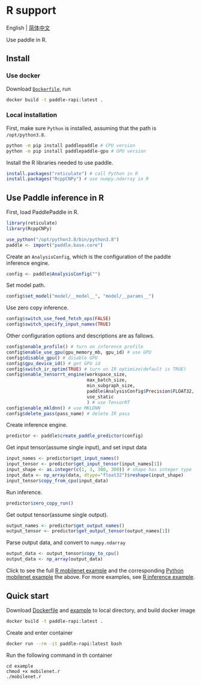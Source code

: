 # R support

English | [简体中文](./README_cn.md)

Use paddle in R.

## Install
### Use docker
Download [`Dockerfile`](./Dockerfile), run
``` bash
docker build -t paddle-rapi:latest .
```

### Local installation
First, make sure `Python` is installed, assuming that the path is `/opt/python3.8`.

``` bash
python -m pip install paddlepaddle # CPU version
python -m pip install paddlepaddle-gpu # GPU version
```

Install the R libraries needed to use paddle.
``` r
install.packages("reticulate") # call Python in R
install.packages("RcppCNPy") # use numpy.ndarray in R
```

## Use Paddle inference in R
First, load PaddlePaddle in R.
``` r
library(reticulate)
library(RcppCNPy)

use_python("/opt/python3.8/bin/python3.8")
paddle <- import("paddle.base.core")
```

Create an `AnalysisConfig`, which is the configuration of the paddle inference engine.
``` r
config <- paddle$AnalysisConfig("")
```

Set model path.
``` r
config$set_model("model/__model__", "model/__params__")
```

Use zero copy inference.
``` r
config$switch_use_feed_fetch_ops(FALSE)
config$switch_specify_input_names(TRUE)
```

Other configuration options and descriptions are as fallows.
``` r
config$enable_profile() # turn on inference profile
config$enable_use_gpu(gpu_memory_mb, gpu_id) # use GPU
config$disable_gpu() # disable GPU
config$gpu_device_id() # get GPU id
config$switch_ir_optim(TRUE) # turn on IR optimize(default is TRUE)
config$enable_tensorrt_engine(workspace_size,
                              max_batch_size,
                              min_subgraph_size,
                              paddle$AnalysisConfig$Precision$FLOAT32,
                              use_static
                              ) # use TensorRT
config$enable_mkldnn() # use MKLDNN
config$delete_pass(pass_name) # delete IR pass
```

Create inference engine.
``` r
predictor <- paddle$create_paddle_predictor(config)
```

Get input tensor(assume single input), and set input data
``` r
input_names <- predictor$get_input_names()
input_tensor <- predictor$get_input_tensor(input_names[1])
input_shape <- as.integer(c(1, 3, 300, 300)) # shape has integer type
input_data <- np_array(data, dtype="float32")$reshape(input_shape)
input_tensor$copy_from_cpu(input_data)
```

Run inference.
``` r
predictor$zero_copy_run()
```

Get output tensor(assume single output).
``` r
output_names <- predictor$get_output_names()
output_tensor <- predictor$get_output_tensor(output_names[1])
```

Parse output data, and convert to `numpy.ndarray`
``` r
output_data <- output_tensor$copy_to_cpu()
output_data <- np_array(output_data)
```

Click to see the full [R mobilenet example](./example/mobilenet.r) and the corresponding [Python mobilenet example](./example/mobilenet.py) the above. For more examples, see [R inference example](./example).

## Quick start
Download [Dockerfile](./Dockerfile) and [example](./example) to local directory, and build docker image
``` bash
docker build -t paddle-rapi:latest .
```

Create and enter container
``` bash
docker run --rm -it paddle-rapi:latest bash
```

Run the following command in th container
```
cd example
chmod +x mobilenet.r
./mobilenet.r
```
